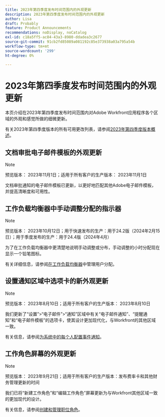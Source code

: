 ```yaml
---
title: 2023年第四季度发布时间范围内的外观更新
description: 2023年第四季度发布时间范围内的外观更新
author: Lisa
draft: Probably
feature: Product Announcements
recommendations: noDisplay, noCatalog
exl-id: c18a5ff5-ac84-43a3-8980-ddadea3c2677
source-git-commit: 91cb2fd85089a081192c85e373938a03a795a54b
workflow-type: tm+mt
source-wordcount: '299'
ht-degree: 0%

---
```


# 2023年第四季度发布时间范围内的外观更新

本页介绍在2023年第四季度发布时间范围内对Adobe Workfront应用程序各个区域的外观和感觉所做的细微更新。

有关2023年第四季度版本的所有可用更改列表，请参阅[2023年第四季度版本概述](/help/quicksilver/product-announcements/product-releases/23-q4-release-activity/23-q4-release-overview.md)。

## 文档审批电子邮件模板的外观更新

>[!NOTE]
>
>预览版本： 2023年11月1日；适用于所有客户的生产版本： 2023年11月1日

文档审批通知的电子邮件模板已更新，以更好地匹配其他Adobe电子邮件模板，并提高清晰度和可用性。

## 工作负载均衡器中手动调整分配的指示器

>[!NOTE]
>
>预览版本： 2023年10月12日；用于快速发布的生产：用于24.2版（2024年2月15日）；用于季度发布的生产：用于24.4版（2024年4月）

为了在工作负载均衡器中更清楚地说明手动调整或分布，手动调整的小时分配现在显示一个铅笔图标。

有关详细信息，请参阅[在工作负载均衡器](/help/quicksilver/resource-mgmt/workload-balancer/manage-user-allocations-workload-balancer.md)中管理用户分配。

## 设置通知区域中选项卡的新外观更新

>[!NOTE]
>
>预览版本： 2023年8月10日；适用于所有客户的生产版本： 2023年8月10日

我们更新了“设置”>“电子邮件”>“通知”区域中有关“电子邮件通知”、“提醒通知”和“电子邮件模板”的选项卡，使其设计更加现代化，与Workfront的其他区域一致。

有关信息，请参阅[为系统中的每个人配置事件通知](/help/quicksilver/administration-and-setup/manage-workfront/emails/configure-event-notifications-for-everyone-in-the-system.md)。

## 工作角色屏幕的外观更新

>[!NOTE]
>
>预览版本： 2023年9月21日；适用于所有客户的生产版本：发布费率卡和其他财务管理更新的时间

我们已将“新建工作角色”和“编辑工作角色”屏幕更新为与Workfront其他区域一致的更加现代的设计。

有关信息，请参阅[创建和管理职位角色](/help/quicksilver/administration-and-setup/set-up-workfront/organizational-setup/create-manage-job-roles.md)。
